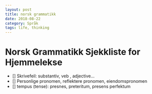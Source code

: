 ```yaml
---
layout: post
title: norsk grammatikk
date: 2018-08-22
category: Språk
tags: life, thinking
---
```

# Norsk Grammatikk Sjekkliste for Hjemmelekse

- [] Skrivefeil: substantiv, veb , adjective...
- [] Personlige pronomen, reflektere pronomen, eiendomspronomen
- [] tempus (tense): presnes, preteritum, presens perfektum
